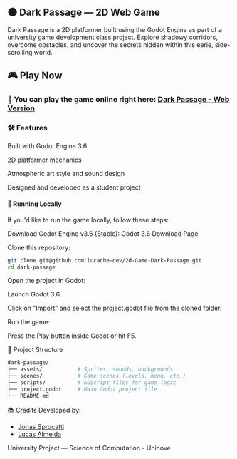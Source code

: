 ## 🌑 Dark Passage — 2D Web Game

Dark Passage is a 2D platformer built using the Godot Engine as part of a university game development class project. Explore shadowy corridors, overcome obstacles, and uncover the secrets hidden within this eerie, side-scrolling world.

## 🎮 Play Now
### 🔗 You can play the game online right here: [Dark Passage - Web Version](https://melodious-semifreddo-c4533f.netlify.app/export.html)

### 🛠️ Features
Built with Godot Engine 3.6

2D platformer mechanics

Atmospheric art style and sound design

Designed and developed as a student project

#### 🧪 Running Locally
If you'd like to run the game locally, follow these steps:

Download Godot Engine v3.6 (Stable):
Godot 3.6 Download Page

Clone this repository:

```bash
git clone git@github.com:lucache-dev/2d-Game-Dark-Passage.git
cd dark-passage
```
Open the project in Godot:

Launch Godot 3.6.

Click on "Import" and select the project.godot file from the cloned folder.

Run the game:

Press the Play button inside Godot or hit F5.

📁 Project Structure
```bash
dark-passage/
├── assets/           # Sprites, sounds, backgrounds
├── scenes/           # Game scenes (levels, menu, etc.)
├── scripts/          # GDScript files for game logic
├── project.godot     # Main Godot project file
└── README.md
```

📚 Credits
Developed by:
- [Jonas Sprocatti](https://github.com/jonassprotti)
- [Lucas Almeida](https://github.com/lucache-dev)

University Project — Science of Computation - Uninove
